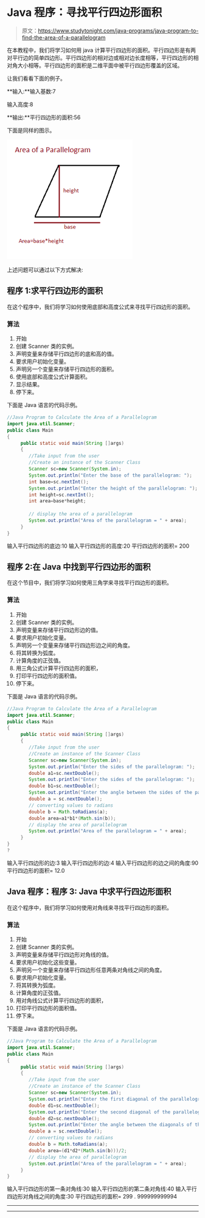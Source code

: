 # Java 程序：寻找平行四边形面积

> 原文：<https://www.studytonight.com/java-programs/java-program-to-find-the-area-of-a-parallelogram>

在本教程中，我们将学习如何用 java 计算平行四边形的面积。平行四边形是有两对平行边的简单四边形。平行四边形的相对边或相对边长度相等，平行四边形的相对角大小相等。平行四边形的面积是二维平面中被平行四边形覆盖的区域。

让我们看看下面的例子。

**输入:**输入基数:7

输入高度:8

**输出:**平行四边形的面积:56

下面是同样的图示。

![](img/fe9fc9b61110713958a2d25a2ec3f2d8.png)

上述问题可以通过以下方式解决:

## 程序 1:求平行四边形的面积

在这个程序中，我们将学习如何使用底部和高度公式来寻找平行四边形的面积。

### 算法

1.  开始
2.  创建 Scanner 类的实例。
3.  声明变量来存储平行四边形的底和高的值。
4.  要求用户初始化变量。
5.  声明另一个变量来存储平行四边形的面积。
6.  使用底部和高度公式计算面积。
7.  显示结果。
8.  停下来。

下面是 Java 语言的代码示例。

```java
//Java Program to Calculate the Area of a Parallelogram
import java.util.Scanner;
public class Main
{
     public static void main(String []args)
     {
        //Take input from the user 
        //Create an instance of the Scanner Class
        Scanner sc=new Scanner(System.in);
        System.out.println("Enter the base of the parallelogram: ");
        int base=sc.nextInt();
        System.out.println("Enter the height of the parallelogram: ");
        int height=sc.nextInt();
        int area=base*height;

        // display the area of a parallelogram
        System.out.println("Area of the parallelogram = " + area);
     }
}
```

输入平行四边形的底边:10
输入平行四边形的高度:20
平行四边形的面积= 200

## 程序 2:在 Java 中找到平行四边形的面积

在这个节目中，我们将学习如何使用三角学来寻找平行四边形的面积。

### 算法

1.  开始
2.  创建 Scanner 类的实例。
3.  声明变量来存储平行四边形边的值。
4.  要求用户初始化变量。
5.  声明另一个变量来存储平行四边形边之间的角度。
6.  将其转换为弧度。
7.  计算角度的正弦值。
8.  用三角公式计算平行四边形的面积，
9.  打印平行四边形的面积值。
10.  停下来。

下面是 Java 语言的代码示例。

```java
//Java Program to Calculate the Area of a Parallelogram
import java.util.Scanner;
public class Main
{
     public static void main(String []args)
     {
        //Take input from the user 
        //Create an instance of the Scanner Class
        Scanner sc=new Scanner(System.in);
        System.out.println("Enter the sides of the parallelogram: ");
        double a1=sc.nextDouble();
        System.out.println("Enter the sides of the parallelogram: ");
        double b1=sc.nextDouble();
        System.out.println("Enter the angle between the sides of the parallelogram: ");
        double a = sc.nextDouble();
        // converting values to radians
        double b = Math.toRadians(a);
        double area=a1*b1*(Math.sin(b));
        // display the area of parallelogram
        System.out.println("Area of the parallelogram = " + area);
     }
}
?
```

输入平行四边形的边:3
输入平行四边形的边:4
输入平行四边形的边之间的角度:90
平行四边形的面积= 12.0

## Java 程序：程序 3: Java 中求平行四边形面积

在这个程序中，我们将学习如何使用对角线来寻找平行四边形的面积。

### 算法

1.  开始
2.  创建 Scanner 类的实例。
3.  声明变量来存储平行四边形对角线的值。
4.  要求用户初始化这些变量。
5.  声明另一个变量来存储平行四边形任意两条对角线之间的角度。
6.  要求用户初始化变量。
7.  将其转换为弧度。
8.  计算角度的正弦值。
9.  用对角线公式计算平行四边形的面积，
10.  打印平行四边形的面积值。
11.  停下来。

下面是 Java 语言的代码示例。

```java
//Java Program to Calculate the Area of a Parallelogram
import java.util.Scanner;
public class Main
{
     public static void main(String []args)
     {
        //Take input from the user 
        //Create an instance of the Scanner Class
        Scanner sc=new Scanner(System.in);
        System.out.println("Enter the first diagonal of the parallelogram: ");
        double d1=sc.nextDouble();
        System.out.println("Enter the second diagonal of the parallelogram: ");
        double d2=sc.nextDouble();
        System.out.println("Enter the angle between the diagonals of the parallelogram: ");
        double a = sc.nextDouble();
        // converting values to radians
        double b = Math.toRadians(a);
        double area=(d1*d2*(Math.sin(b)))/2;
        // display the area of parallelogram
        System.out.println("Area of the parallelogram = " + area);
     }
}
```

输入平行四边形的第一条对角线:30
输入平行四边形的第二条对角线:40
输入平行四边形对角线之间的角度:30
平行四边形的面积= 299 . 999999999994

* * *

* * *